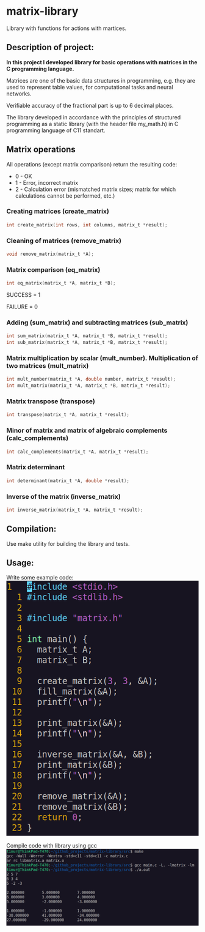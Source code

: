 # matrix-library
Library with functions for actions with martices.

## __Description of project:__

__In this project I developed library for basic operations with matrices in the C programming language.__

Matrices are one of the basic data structures in programming, e.g. they are used to represent table values, for computational tasks and neural networks.

Verifiable accuracy of the fractional part is up to 6 decimal places.

The library developed in accordance with the principles of structured programming as a static library (with the header file my_math.h) in C programming language of C11 standart.

## Matrix operations

All operations (except matrix comparison) return the resulting code:
- 0 - OK
- 1 - Error, incorrect matrix
- 2 - Calculation error (mismatched matrix sizes; matrix for which calculations cannot be performed, etc.)

### Creating matrices (create_matrix)

```c
int create_matrix(int rows, int columns, matrix_t *result);
```

### Cleaning of matrices (remove_matrix)

```c
void remove_matrix(matrix_t *A);
```

### Matrix comparison (eq_matrix)

```c
int eq_matrix(matrix_t *A, matrix_t *B);
```

SUCCESS = 1

FAILURE = 0

### Adding (sum_matrix) and subtracting matrices (sub_matrix)

```c
int sum_matrix(matrix_t *A, matrix_t *B, matrix_t *result);
int sub_matrix(matrix_t *A, matrix_t *B, matrix_t *result);
```

### Matrix multiplication by scalar (mult_number). Multiplication of two matrices (mult_matrix)

```c
int mult_number(matrix_t *A, double number, matrix_t *result);
int mult_matrix(matrix_t *A, matrix_t *B, matrix_t *result);
```

### Matrix transpose (transpose)

```c
int transpose(matrix_t *A, matrix_t *result);
```

### Minor of matrix and matrix of algebraic complements (calc_complements)
```c
int calc_complements(matrix_t *A, matrix_t *result);
```

### Matrix determinant

```c
int determinant(matrix_t *A, double *result);
```

### Inverse of the matrix (inverse_matrix)

```c
int inverse_matrix(matrix_t *A, matrix_t *result);
```

## __Compilation:__
Use make utility for building the library and tests.

## __Usage:__
Write some example code:
![usage_1](img/usage_1.png)

Compile code with library using gcc
![usage_2](img/usage_2.png)
